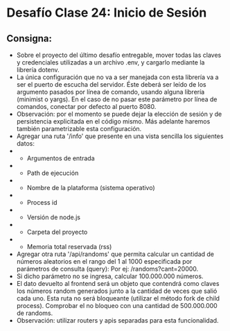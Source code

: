 # Desafío Clase 24: Inicio de Sesión

## Consigna:
- Sobre el proyecto del último desafío entregable, mover todas las claves y credenciales utilizadas a un archivo .env, y cargarlo mediante la librería dotenv.
- La única configuración que no va a ser manejada con esta librería va a ser el puerto de escucha del servidor. Éste deberá ser leído de los argumento pasados por línea de comando, usando alguna librería (minimist o yargs). En el caso de no pasar este parámetro por línea de comandos, conectar por defecto al puerto 8080.
- Observación: por el momento se puede dejar la elección de sesión y de persistencia explicitada en el código mismo. Más adelante haremos también parametrizable esta configuración.
- Agregar una ruta '/info' que presente en una vista sencilla los siguientes datos:
- - Argumentos de entrada
- - Path de ejecución
- - Nombre de la plataforma (sistema operativo)
- - Process id
- - Versión de node.js
- - Carpeta del proyecto
- - Memoria total reservada (rss)
- Agregar otra ruta '/api/randoms' que permita calcular un cantidad de números aleatorios en el rango del 1 al 1000 especificada por parámetros de consulta (query): Por ej: /randoms?cant=20000.
- Si dicho parámetro no se ingresa, calcular 100.000.000 números.
- El dato devuelto al frontend será un objeto que contendrá como claves los números random generados junto a la cantidad de veces que salió cada uno. Esta ruta no será bloqueante (utilizar el método fork de child process). Comprobar el no bloqueo con una cantidad de 500.000.000 de randoms.
- Observación: utilizar routers y apis separadas para esta funcionalidad.
